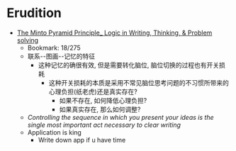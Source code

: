 # Erudition
- [The Minto Pyramid Principle_ Logic in Writing, Thinking, & Problem solving](https://drive.google.com/file/d/19u_QJYZ_n-sDVwu0-1FtrGipHZd9AJjD/view?usp=sharing)
  - Bookmark: 18/275
  - 联系--图画--记忆的特征
    - 这种记忆的确很有效, 但是需要转化脑位, 脑位切换的过程也有开关损耗
      - 这种开关损耗的本质是采用不常见脑位思考问题的不习惯所带来的心理负担(纸老虎)还是真实存在?
        - 如果不存在, 如何降低心理负担?
        - 如果真实存在, 那么如何调整?
  - *Controlling the sequence in which you present your ideas is the single most important act necessary to clear writing*
  - Application is king
    - Write down app if u have time